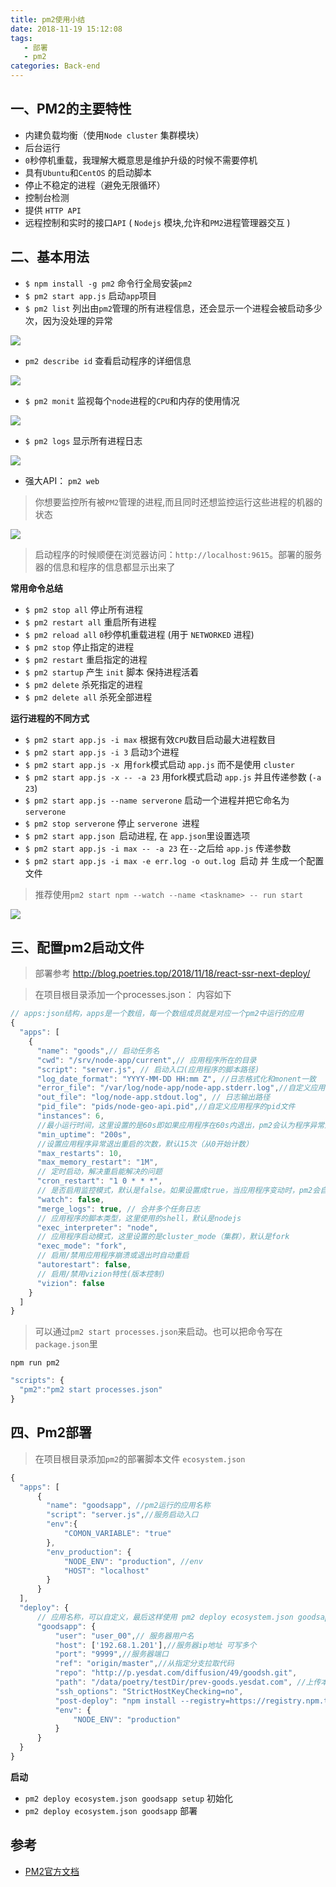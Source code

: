 ```yaml
---
title: pm2使用小结
date: 2018-11-19 15:12:08
tags: 
   - 部署
   - pm2
categories: Back-end
---
```


## 一、PM2的主要特性

- 内建负载均衡（使用`Node cluster` 集群模块）
- 后台运行
- `0`秒停机重载，我理解大概意思是维护升级的时候不需要停机
- 具有`Ubuntu`和`CentOS` 的启动脚本
- 停止不稳定的进程（避免无限循环）
- 控制台检测
- 提供 `HTTP API`
- 远程控制和实时的接口`API` ( `Nodejs` 模块,允许和`PM2`进程管理器交互 )

## 二、基本用法

- `$ npm install -g pm2` 命令行全局安装`pm2`
- `$ pm2 start app.js` 启动`app`项目
- `$ pm2 list` 列出由`pm2`管理的所有进程信息，还会显示一个进程会被启动多少次，因为没处理的异常

![](http://blog.poetries.top/img-repo/2019/10/395.png)

- `pm2 describe id` 查看启动程序的详细信息

![](http://blog.poetries.top/img-repo/2019/10/396.png)

- `$ pm2 monit` 监视每个`node`进程的`CPU`和内存的使用情况

![](http://blog.poetries.top/img-repo/2019/10/397.png)

- `$ pm2 logs` 显示所有进程日志

![](http://blog.poetries.top/img-repo/2019/10/398.png)

- 强大API： `pm2 web`

> 你想要监控所有被`PM2`管理的进程,而且同时还想监控运行这些进程的机器的状态

![](http://blog.poetries.top/img-repo/2019/10/399.png)

> 启动程序的时候顺便在浏览器访问：`http://localhost:9615`。部署的服务器的信息和程序的信息都显示出来了

**常用命令总结**

- `$ pm2 stop all` 停止所有进程
- `$ pm2 restart all` 重启所有进程
- `$ pm2 reload all` `0`秒停机重载进程 (用于 `NETWORKED` 进程)
- `$ pm2 stop`  停止指定的进程
- `$ pm2 restart`  重启指定的进程
- `$ pm2 startup` 产生 `init` 脚本 保持进程活着
- `$ pm2 delete`  杀死指定的进程
- `$ pm2 delete all` 杀死全部进程

**运行进程的不同方式**

- `$ pm2 start app.js -i max` 根据有效`CPU`数目启动最大进程数目
- `$ pm2 start app.js -i 3` 启动`3`个进程
- `$ pm2 start app.js -x `用`fork`模式启动 `app.js` 而不是使用 `cluster`
- `$ pm2 start app.js -x -- -a 23` 用fork模式启动 `app.js` 并且传递参数 (`-a 23`)
- `$ pm2 start app.js --name serverone` 启动一个进程并把它命名为 `serverone`
- `$ pm2 stop serverone` 停止 `serverone `进程
- `$ pm2 start app.json `启动进程, 在 `app.json`里设置选项
- `$ pm2 start app.js -i max -- -a 23` 在`--`之后给 `app.js` 传递参数
- `$ pm2 start app.js -i max -e err.log -o out.log `启动 并 生成一个配置文件


> 推荐使用`pm2 start npm --watch --name <taskname> -- run start`

![](http://blog.poetries.top/img-repo/2019/10/400.png)

## 三、配置pm2启动文件

> 部署参考 http://blog.poetries.top/2018/11/18/react-ssr-next-deploy/

> 在项目根目录添加一个processes.json： 内容如下

```js
// apps:json结构，apps是一个数组，每一个数组成员就是对应一个pm2中运行的应用
{
  "apps": [
    {
      "name": "goods",// 启动任务名
      "cwd": "/srv/node-app/current",// 应用程序所在的目录
      "script": "server.js", // 启动入口(应用程序的脚本路径)
      "log_date_format": "YYYY-MM-DD HH:mm Z", //日志格式化和monent一致
      "error_file": "/var/log/node-app/node-app.stderr.log",//自定义应用程序的错误日志文件
      "out_file": "log/node-app.stdout.log", // 日志输出路径 
      "pid_file": "pids/node-geo-api.pid",//自定义应用程序的pid文件
      "instances": 6, 
      //最小运行时间，这里设置的是60s即如果应用程序在60s内退出，pm2会认为程序异常退出，此时触发重启max_restarts设置数量
      "min_uptime": "200s",
      //设置应用程序异常退出重启的次数，默认15次（从0开始计数）
      "max_restarts": 10,
      "max_memory_restart": "1M",
      // 定时启动，解决重启能解决的问题
      "cron_restart": "1 0 * * *",
      // 是否启用监控模式，默认是false。如果设置成true，当应用程序变动时，pm2会自动重载。这里也可以设置你要监控的文件
      "watch": false,
      "merge_logs": true, // 合并多个任务日志
      // 应用程序的脚本类型，这里使用的shell，默认是nodejs
      "exec_interpreter": "node",
      // 应用程序启动模式，这里设置的是cluster_mode（集群），默认是fork
      "exec_mode": "fork",
      // 启用/禁用应用程序崩溃或退出时自动重启
      "autorestart": false,
      // 启用/禁用vizion特性(版本控制)
      "vizion": false
    }
  ]
}
```


> 可以通过`pm2 start processes.json`来启动。也可以把命令写在`package.json`里

`npm run pm2`

```js
"scripts": {
  "pm2":"pm2 start processes.json"
}
```

## 四、Pm2部署

> 在项目根目录添加`pm2`的部署脚本文件 `ecosystem.json`

```js
{
  "apps": [
      {
        "name": "goodsapp", //pm2运行的应用名称
        "script": "server.js",//服务启动入口
        "env":{
            "COMON_VARIABLE": "true"
        },
        "env_production": {
            "NODE_ENV": "production", //env
            "HOST": "localhost"
        }
      }
  ],
  "deploy": {
      // 应用名称，可以自定义，最后这样使用 pm2 deploy ecosystem.json goodsapp
      "goodsapp": {
          "user": "user_00",// 服务器用户名
          "host": ['192.68.1.201'],//服务器ip地址 可写多个
          "port": "9999",//服务器端口
          "ref": "origin/master",//从指定分支拉取代码
          "repo": "http://p.yesdat.com/diffusion/49/goodsh.git",
          "path": "/data/poetry/testDir/prev-goods.yesdat.com", //上传本地目录到服务器
          "ssh_options": "StrictHostKeyChecking=no",
          "post-deploy": "npm install --registry=https://registry.npm.taobao.org && npm install && pm2 startOrRestart ecosystem.json --env production",//部署脚本
          "env": {
              "NODE_ENV": "production"
          }
      }
  }
}
```

**启动**

- `pm2 deploy ecosystem.json goodsapp setup` 初始化
- `pm2 deploy ecosystem.json goodsapp` 部署

## 参考

- [PM2官方文档](http://pm2.keymetrics.io/docs/usage/quick-start/#installation)
